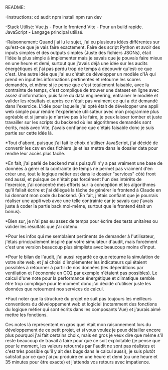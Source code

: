 README:

-Instructions:
cd audit
npm install
npm run dev

-Stack Utilisé:
Vue.js - Pour le frontend
Vite - Pour un build rapide.
JavaScript - Langage principal utilisé.

-Raisonnement:
Quand j'ai lu le sujet, j'ai eu plusieurs idées différentes sur qu'est-ce que je vais faire exactement. Faire des script Python et avoir des inputs simples et des outputs simples (Juste des fichiers JSONs), était l'idée la plus simple à implémenter mais je savais que je pouvais faire mieux en une heure et demi, surtout que j'avais déjà une idée sur les audits énergétiques et j'ai pas perdu trop de temps à découvrir qu'est-ce que c'est. Une autre idée que j'ai eu c'était de développer un modèle d'IA qui prend en input les informations pertinentes et retourne les scores demandés, et même si je pense que c'est totalement faisable, avec la contrainte de temps, c'est compliqué de trouver une dataset en ligne avec assez d'information, puis faire du data engineering, entrainer le modèle et valider les résultats et après ce n'était pas vraiment ce qui a été demandé dans l'exercice. L'idée pour laquelle j'ai opté était de développer une appli web simple pour rendre l'expérience utilisateur avec mon programme plus agréable et si jamais je n'arrive pas à le faire, je peux laisser tomber et juste travailler sur les scripts du backend où les algorithmes demandés sont écrits, mais avec Vite, j'avais confiance que c'étais faisable donc je suis partie sur cette idée là.

\*Tout d'abord, puisque j'ai fait le choix d'utiliser JavaScript, j'ai décidé de convertir les csv en des fichiers .js et les mettre dans le dossier data pour rendre leur accès plus facile.

\*En fait, j'ai parlé de backend mais puisqu'il n'y a pas vraiment une base de données à gérer et la contrainte de temps ne permet pas vraiment d'en créer une, tout le logique métier est dans le dossier "services" côté front end aussi, et puisque ce n'était pas forcément l'un des intérêts de l'exercice, j'ai concentré mes efforts sur la conception et les algorithmes qu'il fallait écrire et j'ai délégué la tâche de générer le frontend à Claude en lui donnant mon code du backend. (En fait, j'étais confiant que je pourrais réaliser une appli web avec une telle contrainte car je savais que j'avais juste à coder la partie back moi-même, surtout que le frontend était un bonus).

\*Bien sur, je n'ai pas eu assez de temps pour écrire des tests unitaires ou valider les résultats que j'ai obtenu.

\*Pour les infos qui me semblaient pertinents de demander à l'utilisateur, j'étais principalement inspiré par votre simulateur d'audit, mais forcément c'est une version beaucoup plus simpliste avec beaucoup moins d'input.

\*Pour le bilan de l'audit, j'ai aussi regardé ce que retourne la simulation de votre site web, et j'ai choisi d'implémenter les indicateurs qui étaient possibles à retourner à partir de nos données (les déperditions par ventilation et l'économie en CO2 par exemple n'étaient pas possibles). Le calcul d'une note pour la performance énergétique et climatique semble être trop compliqué pour le moment donc j'ai décidé d'utiliser juste les données que retournent nos services de calcul.

\*Faut noter que la structure du projet ne suit pas toujours les meilleurs conventions du développement web et logiciel (notamment des fonctions du logique métier qui sont écrits dans les composants Vue) et j'aurais aimé mettre les fonctions.

Ces notes là représentent en gros quel était mon raisonnement lors du développement de ce petit projet, et si vous voulez je peux détailler encore plus pourquoi j'ai fait certains choix, mais en gros je veux dire que même s'il reste beaucoup de travail à faire pour que ce soit exploitable (je pense que pour le moment, les valeurs retournés par l'audit ne sont pas réalistes et c'est très possible qu'il y ait des bugs dans le calcul aussi), je suis plutôt satisfait par ce que j'ai pu produire en une heure et demi (ou une heure et 35 minutes pour être exacte) et j'attends vos retours avec impatience.
